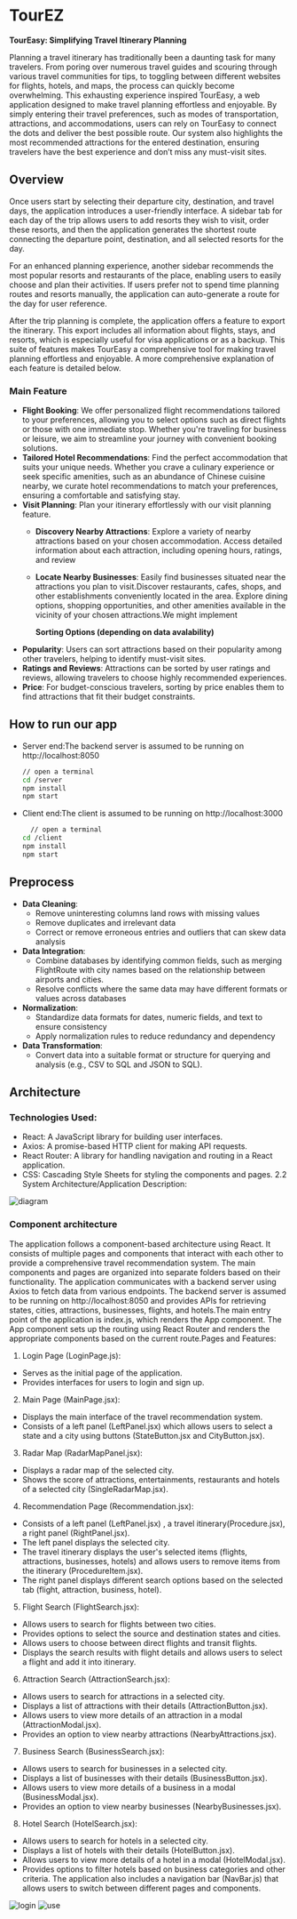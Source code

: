 # TourEZ

**TourEasy: Simplifying Travel Itinerary Planning**

Planning a travel itinerary has traditionally been a daunting task for many travelers. From poring over numerous travel guides and scouring through various travel communities for tips, to toggling between different websites for flights, hotels, and maps, the process can quickly become overwhelming. This exhausting experience inspired TourEasy, a web application designed to make travel planning effortless and enjoyable. By simply entering their travel preferences, such as modes of transportation, attractions, and accommodations, users can rely on TourEasy to connect the dots and deliver the best possible route. Our system also highlights the most recommended attractions for the entered destination, ensuring travelers have the best experience and don’t miss any must-visit sites.


## Overview

Once users start by selecting their departure city, destination, and travel days, the application introduces a user-friendly interface. A sidebar tab for each day of the trip allows users to add resorts they wish to visit, order these resorts, and then the application generates the shortest route connecting the departure point, destination, and all selected resorts for the day.

For an enhanced planning experience, another sidebar recommends the most popular resorts and restaurants of the place, enabling users to easily choose and plan their activities. If users prefer not to spend time planning routes and resorts manually, the application can auto-generate a route for the day for user reference.

After the trip planning is complete, the application offers a feature to export the itinerary. This export includes all information about flights, stays, and resorts, which is especially useful for visa applications or as a backup. This suite of features makes TourEasy a comprehensive tool for making travel planning effortless and enjoyable. A more comprehensive explanation of each feature is detailed below.


### Main Feature

* **Flight Booking**: We offer personalized flight recommendations tailored to your preferences, allowing you to select options such as direct flights or those with one immediate stop. Whether you're traveling for business or leisure, we aim to streamline your journey with convenient booking solutions.
* **Tailored Hotel Recommendations**: Find the perfect accommodation that suits your unique needs. Whether you crave a culinary experience or seek specific amenities, such as an abundance of Chinese cuisine nearby, we curate hotel recommendations to match your preferences, ensuring a comfortable and satisfying stay.
* **Visit Planning**: Plan your itinerary effortlessly with our visit planning feature.
  * **Discovery Nearby Attractions**: Explore a variety of nearby attractions based on your chosen accommodation. Access detailed information about each attraction, including opening hours, ratings, and review
  * **Locate Nearby Businesses**: Easily find businesses situated near the attractions you plan to visit.Discover restaurants, cafes, shops, and other establishments conveniently located in the area. Explore dining options, shopping opportunities, and other amenities available in the vicinity of your chosen attractions.We might implement

    **Sorting Options (depending on data avalability)**

- **Popularity**: Users can sort attractions based on their popularity among other travelers, helping to identify must-visit sites.
- **Ratings and Reviews**: Attractions can be sorted by user ratings and reviews, allowing travelers to choose highly recommended experiences.
- **Price**: For budget-conscious travelers, sorting by price enables them to find attractions that fit their budget constraints.

## How to run our app

* Server end:The backend server is assumed to be running on http://localhost:8050
    ```bash
    // open a terminal 
  cd /server
  npm install
  npm start
  ```
* Client end:The client is assumed to be running on http://localhost:3000
  ```bash
    // open a terminal 
  cd /client
  npm install
  npm start
  ```

## Preprocess

- **Data Cleaning**:
  - Remove uninteresting columns land rows with missing values
  - Remove duplicates and irrelevant data
  - Correct or remove erroneous entries and outliers that can skew data analysis
- **Data Integration**:
  - Combine databases by identifying common fields, such as merging FlightRoute with city names based on the relationship between airports and cities.
  - Resolve conflicts where the same data may have different formats or values across databases
- **Normalization**:
  - Standardize data formats for dates, numeric fields, and text to ensure consistency
  - Apply normalization rules to reduce redundancy and dependency
- **Data Transformation**:
  - Convert data into a suitable format or structure for querying and analysis (e.g., CSV to SQL and JSON to SQL).

## Architecture

### Technologies Used:

- React: A JavaScript library for building user interfaces.
- Axios: A promise-based HTTP client for making API requests.
- React Router: A library for handling navigation and routing in a React application.
- CSS: Cascading Style Sheets for styling the components and pages.
  2.2 System Architecture/Application Description:

![diagram](diagram.jpeg "diagram")



### Component architecture

The application follows a component-based architecture using React. It consists of multiple pages and components that interact with each other to provide a comprehensive travel recommendation system. The main components and pages are organized into separate folders based on their functionality. The application communicates with a backend server using Axios to fetch data from various endpoints. The backend server is assumed to be running on http://localhost:8050 and provides APIs for retrieving states, cities, attractions, businesses, flights, and hotels.The main entry point of the application is index.js, which renders the App component. The App component sets up the routing using React Router and renders the appropriate components based on the current route.Pages and Features:

1. Login Page (LoginPage.js):

- Serves as the initial page of the application.
- Provides interfaces for users to login and sign up.

2. Main Page (MainPage.jsx):

- Displays the main interface of the travel recommendation system.
- Consists of a left panel (LeftPanel.jsx) which allows users to select a state and a city using buttons (StateButton.jsx and CityButton.jsx).

3. Radar Map (RadarMapPanel.jsx):

- Displays a radar map of the selected city.
- Shows the score of attractions, entertainments, restaurants and hotels of a selected city (SingleRadarMap.jsx).

4. Recommendation Page (Recommendation.jsx):

- Consists of a left panel (LeftPanel.jsx) , a travel itinerary(Procedure.jsx), a right panel (RightPanel.jsx).
- The left panel displays the selected city.
- The travel itinerary displays the user's selected items (flights, attractions, businesses, hotels) and allows users to remove items from the itinerary (ProcedureItem.jsx).
- The right panel displays different search options based on the selected tab (flight, attraction, business, hotel).

5. Flight Search (FlightSearch.jsx):

- Allows users to search for flights between two cities.
- Provides options to select the source and destination states and cities.
- Allows users to choose between direct flights and transit flights.
- Displays the search results with flight details and allows users to select a flight and add it into itinerary.

6. Attraction Search (AttractionSearch.jsx):

- Allows users to search for attractions in a selected city.
- Displays a list of attractions with their details (AttractionButton.jsx).
- Allows users to view more details of an attraction in a modal (AttractionModal.jsx).
- Provides an option to view nearby attractions (NearbyAttractions.jsx).

7. Business Search (BusinessSearch.jsx):

- Allows users to search for businesses in a selected city.
- Displays a list of businesses with their details (BusinessButton.jsx).
- Allows users to view more details of a business in a modal (BusinessModal.jsx).
- Provides an option to view nearby businesses (NearbyBusinesses.jsx).

8. Hotel Search (HotelSearch.jsx):

- Allows users to search for hotels in a selected city.
- Displays a list of hotels with their details (HotelButton.jsx).
- Allows users to view more details of a hotel in a modal (HotelModal.jsx).
- Provides options to filter hotels based on business categories and other criteria.
  The application also includes a navigation bar (NavBar.js) that allows users to switch between different pages and components.


![login](login.png "login")
![use](in_use.png "in_use")